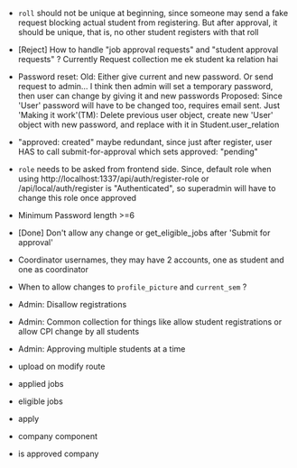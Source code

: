* `roll` should not be unique at beginning, since someone may send a fake request blocking actual student from registering. But after approval, it should be unique, that is, no other student registers with that roll
* [Reject] How to handle "job approval requests" and "student approval requests" ? Currently Request collection me ek student ka relation hai
* Password reset:
  Old: Either give current and new password. Or send request to admin... I think then admin will set a temporary password, then user can change by giving it and new passwords
  Proposed: Since 'User' password will have to be changed too, requires email sent.
  Just 'Making it work'(TM): Delete previous user object, create new 'User' object with new password, and replace with it in Student.user_relation
* "approved: created" maybe redundant, since just after register, user HAS to call submit-for-approval which sets approved: "pending"
* `role` needs to be asked from frontend side. Since, default role when using http://localhost:1337/api/auth/register-role or /api/local/auth/register is "Authenticated", so superadmin will have to change this role once approved

* Minimum Password length >=6
* [Done] Don't allow any change or get_eligible_jobs after 'Submit for approval'
* Coordinator usernames, they may have 2 accounts, one as student and one as coordinator
* When to allow changes to `profile_picture` and `current_sem` ?

* Admin: Disallow registrations
* Admin: Common collection for things like allow student registrations or allow CPI change by all students
* Admin: Approving multiple students at a time

* upload on modify route
* applied jobs

* eligible jobs
* apply
* company component
* is approved company
